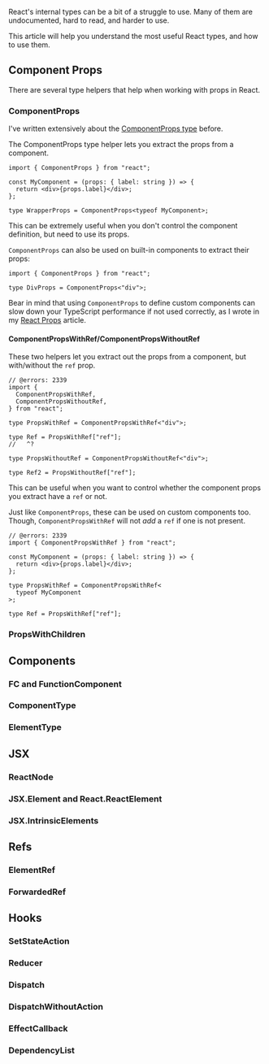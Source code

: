React's internal types can be a bit of a struggle to use. Many of them are undocumented, hard to read, and harder to use.

This article will help you understand the most useful React types, and how to use them.

## Component Props

There are several type helpers that help when working with props in React.

### ComponentProps

I've written extensively about the [ComponentProps type](https://www.totaltypescript.com/react-component-props-type-helper) before.

The ComponentProps type helper lets you extract the props from a component.

```tsx twoslash
import { ComponentProps } from "react";

const MyComponent = (props: { label: string }) => {
  return <div>{props.label}</div>;
};

type WrapperProps = ComponentProps<typeof MyComponent>;
```

This can be extremely useful when you don't control the component definition, but need to use its props.

`ComponentProps` can also be used on built-in components to extract their props:

```tsx twoslash
import { ComponentProps } from "react";

type DivProps = ComponentProps<"div">;
```

Bear in mind that using `ComponentProps` to define custom components can slow down your TypeScript performance if not used correctly, as I wrote in my [React Props](https://www.totaltypescript.com/react-props-typescript) article.

#### ComponentPropsWithRef/ComponentPropsWithoutRef

These two helpers let you extract out the props from a component, but with/without the `ref` prop.

```tsx twoslash
// @errors: 2339
import {
  ComponentPropsWithRef,
  ComponentPropsWithoutRef,
} from "react";

type PropsWithRef = ComponentPropsWithRef<"div">;

type Ref = PropsWithRef["ref"];
//   ^?

type PropsWithoutRef = ComponentPropsWithoutRef<"div">;

type Ref2 = PropsWithoutRef["ref"];
```

This can be useful when you want to control whether the component props you extract have a `ref` or not.

Just like `ComponentProps`, these can be used on custom components too. Though, `ComponentPropsWithRef` will not _add_ a `ref` if one is not present.

```tsx twoslash
// @errors: 2339
import { ComponentPropsWithRef } from "react";

const MyComponent = (props: { label: string }) => {
  return <div>{props.label}</div>;
};

type PropsWithRef = ComponentPropsWithRef<
  typeof MyComponent
>;

type Ref = PropsWithRef["ref"];
```

### PropsWithChildren

## Components

### FC and FunctionComponent

### ComponentType

### ElementType

## JSX

### ReactNode

### JSX.Element and React.ReactElement

### JSX.IntrinsicElements

## Refs

### ElementRef

### ForwardedRef

## Hooks

### SetStateAction

### Reducer

### Dispatch

### DispatchWithoutAction

### EffectCallback

### DependencyList

```

```
